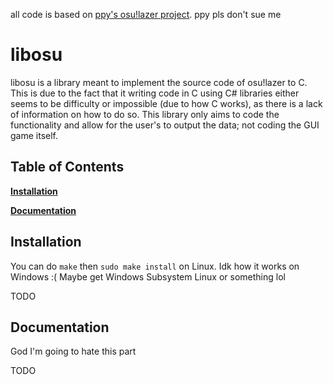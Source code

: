 all code is based on [ppy's osu!lazer project](https://github.com/ppy/osu). ppy pls don't sue me

# libosu

libosu is a library meant to implement the source code of osu!lazer to C. This is due to the fact that it writing code in C using C# libraries either seems to be difficulty or impossible (due to how C works), as there is a lack of information on how to do so. This library only aims to code the functionality and allow for the user's to output the data; not coding the GUI game itself.

## Table of Contents

**[Installation](#install)**

**[Documentation](#doc)**

<a name="install"></a>

## Installation

You can do `make` then `sudo make install` on Linux. Idk how it works on Windows :( Maybe get Windows Subsystem Linux or something lol

TODO

<a name="doc"></a>

## Documentation

God I'm going to hate this part

TODO